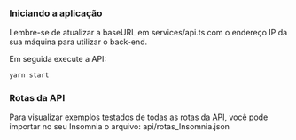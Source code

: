 ### Iniciando a aplicação
Lembre-se de atualizar a baseURL em services/api.ts com o endereço IP da sua máquina para utilizar o back-end.

Em seguida execute a API:

```bash
yarn start
```

### Rotas da API
Para visualizar exemplos testados de todas as rotas da API, você pode importar no seu Insomnia o arquivo: api/rotas_Insomnia.json 


